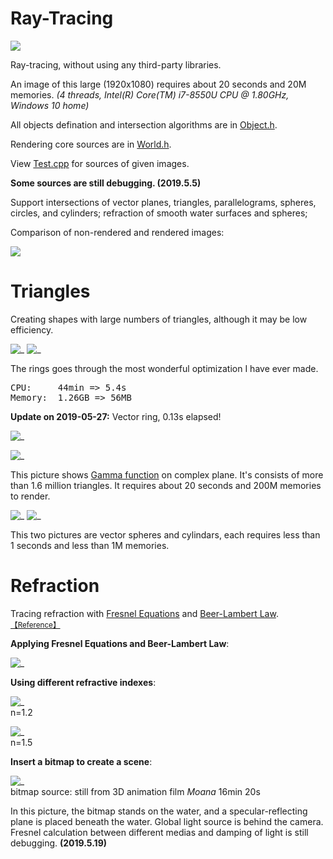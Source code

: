 # Ray-Tracing

![ ](Cover.jpg)

Ray-tracing, without using any third-party libraries.

An image of this large (1920x1080) requires about 20 seconds and 20M memories. _(4 threads, Intel(R) Core(TM) i7-8550U CPU @ 1.80GHz, Windows 10 home)_

All objects defination and intersection algorithms are in [Object.h](Object.h).

Rendering core sources are in [World.h](World.h).

View [Test.cpp](Test.cpp) for sources of given images.

**Some sources are still debugging. (2019.5.5)**

Support intersections of vector planes, triangles, parallelograms, spheres, circles, and cylinders; refraction of smooth water surfaces and spheres;

Comparison of non-rendered and rendered images:

![ ](compare.png)



# Triangles

Creating shapes with large numbers of triangles, although it may be low efficiency. 

![_](ring1.jpg)
![_](ring2.jpg)

The rings goes through the most wonderful optimization I have ever made. <br/>
<pre>CPU:     44min => 5.4s
Memory:  1.26GB => 56MB</pre>

**Update on 2019-05-27:** 
Vector ring, 0.13s elapsed! 

![_](ring_vec.jpg)

![_](Γ.jpg)

This picture shows <a href="https://en.wikipedia.org/wiki/Gamma_function" target="_blank">Gamma function</a> on complex plane. It's consists of more than 1.6 million triangles. It requires about 20 seconds and 200M memories to render. 

![_](beads.jpg)
![_](pyramid.jpg)

This two pictures are vector spheres and cylindars, each requires less than 1 seconds and less than 1M memories. 



# Refraction

Tracing refraction with [Fresnel Equations](https://en.wikipedia.org/wiki/Fresnel_equations) and [Beer-Lambert Law](https://en.wikipedia.org/wiki/Beer%E2%80%93Lambert_law). <sup>[【Reference】](https://graphics.stanford.edu/courses/cs148-10-summer/docs/2006--degreve--reflection_refraction.pdf)</sup>

__Applying Fresnel Equations and Beer-Lambert Law__: 

![_](crystal_ball.jpg)

__Using different refractive indexes__: 

![_](water1.2.jpg) <br/>n=1.2

![_](water1.5.jpg) <br/>n=1.5

__Insert a bitmap to create a scene__: 

![_](scene_1.jpg) <br/>
bitmap source: still from 3D animation film _Moana_ 16min 20s

In this picture, the bitmap stands on the water, and a specular-reflecting plane is placed beneath the water. Global light source is behind the camera. 
Fresnel calculation between different medias and damping of light is still debugging. **(2019.5.19)**




